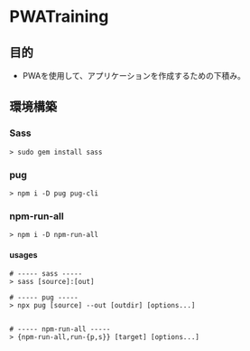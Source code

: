 # PWATraining

## 目的

- PWAを使用して、アプリケーションを作成するための下積み。

## 環境構築

### Sass

```shell
> sudo gem install sass
```

### pug

```shell
> npm i -D pug pug-cli
```

### npm-run-all

```shell
> npm i -D npm-run-all
```

#### usages

```shell
# ----- sass -----
> sass [source]:[out]

# ----- pug -----
> npx pug [source] --out [outdir] [options...]


# ----- npm-run-all -----
> {npm-run-all,run-{p,s}} [target] [options...]
```
